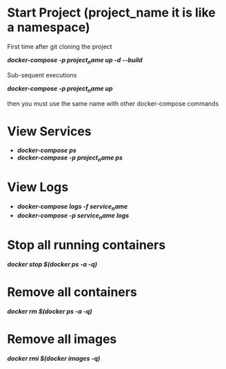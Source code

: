 
# Start Project (project_name it is like a namespace)

First time after git cloning the project

**_docker-compose -p $project_name$ up -d --build_**

Sub-sequent executions

**_docker-compose -p $project_name$ up_**

then you must use the same name with other docker-compose commands

# View Services

* **_docker-compose ps_**
* **_docker-compose -p $project_name$ ps_**

# View Logs

* **_docker-compose logs -f $service_name$_**
* **_docker-compose -p $service_name$ logs_**


# Stop all running containers

**_docker stop $(docker ps -a -q)_**

# Remove all containers

**_docker rm $(docker ps -a -q)_**

# Remove all images

**_docker rmi $(docker images -q)_**
